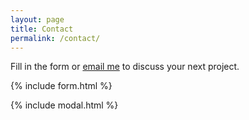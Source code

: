 ```yaml
---
layout: page
title: Contact
permalink: /contact/
---
```



Fill in the form or [email me](mailto:{{site.email}}) to discuss your next project.

{% include form.html %}

{% include modal.html %}
